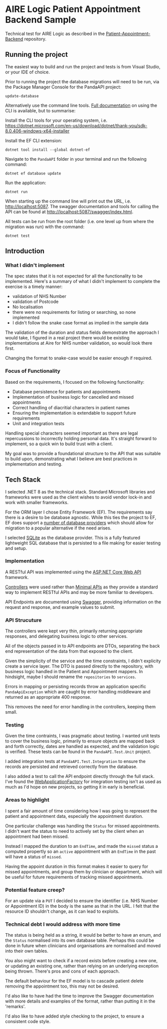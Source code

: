# AIRE Logic Patient Appointment Backend Sample

Technical test for AIRE Logic as described in the [Patient-Appointment-Backend](https://github.com/airelogic/tech-test-portal/tree/main/Patient-Appointment-Backend) repository.

## Running the project

The easiest way to build and run the project and tests is from Visual Studio, or your IDE of choice.

Prior to running the project the database migrations will need to be run, via the Package Manager Console for the 
PandaAPI project:
```
update-database
```

Alternatively use the command line tools. 
[Full documentation](https://learn.microsoft.com/en-us/ef/core/cli) on using the CLI is available, but to summarise:

Install the CLI tools for your operating system, i.e. 
https://dotnet.microsoft.com/en-us/download/dotnet/thank-you/sdk-8.0.406-windows-x64-installer

Install the EF CLI extension:
```
dotnet tool install --global dotnet-ef
```

Navigate to the `PandaAPI` folder in your terminal and run the following command:
```
dotnet ef database update
```

Run the application:
```
dotnet run
```

When starting up the command line will print out the URL, i.e. [http://localhost:5087](http://localhost:5087). 
The swagger documentation and tools for calling the API can be found at 
[http://localhost:5087/swagger/index.html](http://localhost:5087/swagger/index.html).

All tests can be run from the root folder (i.e. one level up from where the migration was run) with the command:
```
dotnet test
```

## Introduction

### What I didn't implement
The spec states that it is not expected for all the functionality to be implemented.
Here's a summary of what I didn't implement to complete the exercise is a timely manner:
- validation of NHS Number
- validation of Postcode
- No localisation
- there were no requirements for listing or searching, so none implemented
- I didn't follow the snake case format as implied in the sample data

The validation of the duration and status fields demonstrate the approach I would take, I figured in a 
real project there would be existing implementations at Aire for NHS number validation, so would look 
there first.

Changing the format to snake-case would be easier enough if required.

### Focus of Functionality

Based on the requirements, I focused on the following functionality:

- Database persistence for patients and appointments
- Implementation of business logic for cancelled and missed appointments 
- Correct handling of diacritial characters in patient names
- Ensuring the implementation is extendable to support future requirements
- Unit and integration tests

Handling special characters seemed important as there are legal repercussions to incorrectly
holding personal data. It's straight forward to implement, so a quick win to build trust with
a client.

My goal was to provide a foundational structure to the API that was suitable to build upon, demonstrating
what I believe are best practices in implementation and testing.

## Tech Stack

I selected .NET 8 as the technical stack. Standard Microsoft libraries and frameworks were used
as the client wishes to avoid vendor lock-in and work with smaller frameworks.

For the ORM layer I chose Entity Framework (EF). The requirements say there is a desire to be 
database agnostic. While this ties the project to EF, EF does support a 
[number of database providers](https://learn.microsoft.com/en-us/ef/core/providers/?tabs=dotnet-core-cli)
which should allow for migration to a popular alternative if the need arises.

I selected [SQLite](https://www.sqlite.org/index.html) as the database provider. This is a fully 
featured lightweight SQL database that is persisted to a file making for easier testing and setup.

### Implementation

A RESTful API was implemented using the 
[ASP.NET Core Web API](https://docs.microsoft.com/en-us/aspnet/core/web-api/?view=aspnetcore-6.0) framework.

[Controllers](https://learn.microsoft.com/en-us/aspnet/core/web-api/?view=aspnetcore-8.0)
were used rather than 
[Minimal APIs](https://learn.microsoft.com/en-us/aspnet/core/fundamentals/minimal-apis/overview?view=aspnetcore-8.0)
as they provide a standard way to implement RESTful APIs and may be more familiar to developers.

API Endpoints are documented using [Swagger](https://swagger.io/), providing information on the request and
response, and example values to submit.

### API Strucuture

The controllers were kept very thin, primarily returning appropriate responses, and delegating business logic to
other services.

All of the objects passed in to API endpoints are DTOs, separating the back end representation of the data
from that exposed to the client. 

Given the simplicity of the service and the time constraints, I didn't explicity create a service layer.
The DTO is passed directly to the repository, with business logic handled in the Patient and Appointment 
mappers. In hindsight, maybe I should rename the `repositories` to `services`.

Errors in mapping or persisting records throw an application specific `PandaApiException` which are caught by 
error handling middleware and returned as an appropriate 400 response.

This removes the need for error handling in the controllers, keeping them small.

### Testing

Given the time contraints, I was pragmatic about testing. I wanted unit tests to cover the business logic, 
primarily to ensure objects are mapped back and forth correctly, dates are handled as expected, and the validation
logic is verified. These tests can be found in the `PandaAPI.Test.Unit` project.

I added integration tests  at `PandaAPI.Test.Integration` to ensure the records are persisted and retrieved 
correctly from the database.

I also added a test to call the API endpoint directly through the full stack. I've found the 
[WebApplicationFactory](https://learn.microsoft.com/en-us/aspnet/core/test/integration-tests?view=aspnetcore-8.0)
for integration testing isn't as used as much as I'd hope on new projects, so getting it in early is beneficial.

### Areas to highlight

I spent a fair amount of time considering how I was going to represent the patient and appointment data,
especially the appointment duration.

One particular challenge was handling the `Status` for missed appointments. 
I didn't want the status to need to actively set by the client when an appointment had been missed.

Instead I mapped the duration to an `EndTime`, and made the `missed` status a computed propertly so an `active` 
appointment with an `EndTime` in the past will have a status of `missed`.

Having the appoint duration in this format makes it easier to query for missed appointments, and group them
by clinician or department, which will be useful for future requirements of tracking missed appointments.

### Potential feature creep?

For an update via a `PUT` I decided to ensure the identifier (i.e. NHS Number or Appointment ID) in the body is 
the same as that in the URL. I felt that the resource ID shouldn't change, as it can lead to exploits.

### Technical debt I would address with more time

The status is being held as a string, it would be better to have an enum, and the `Status` normalised into its 
own database table. Perhaps this could be done in future when clinicians and organisations are normalised and
moved into their own tables.

You also might want to check if a record exists before creating a new one, or updating an existing one, rather than 
relying on an underlying exception being thrown. There's pros and cons of each approach.

The default behaviour for the EF model is to cascade patient delete removing the appointment too, this may not 
be desired.

I'd also like to have had the time to improve the Swagger documentation with more details and examples of the 
format, rather than putting it in the 'remarks'.

I'd also like to have added style checking to the project, to ensure a consistent code style.
